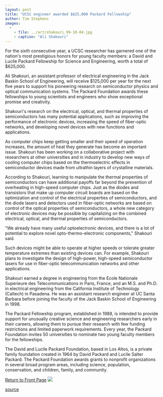 ```yaml
---
layout: post
title: "UCSC engineer awarded $625,000 Packard Fellowship"
author: Tim Stephens
images:
  -
    - file: ../art/shakouri.99-10-04.jpg
    - caption: "Ali Shakouri"
---
```


For the sixth consecutive year, a UCSC researcher has garnered one of the nation's most prestigious honors for young faculty members: a David and Lucile Packard Fellowship for Science and Engineering, worth a total of $625,000.

  
Ali Shakouri, an assistant professor of electrical engineering in the Jack Baskin School of Engineering, will receive $125,000 per year for the next five years to support his pioneering research on semiconductor physics and optical communication systems. The Packard Foundation awards these fellowships to young scientists and engineers who show exceptional promise and creativity.  
  
Shakouri's research on the electrical, optical, and thermal properties of semiconductors has many potential applications, such as improving the performance of electronic devices, increasing the speed of fiber-optic networks, and developing novel devices with new functions and applications.  
  
As computer chips keep getting smaller and their speed of operation increases, the amount of heat they generate has become an important issue. Shakouri has been working on a collaborative project with researchers at other universities and in industry to develop new ways of cooling computer chips based on the thermoelectric effects in semiconductor devices made from ultrathin layers of crystalline materials.   
  
According to Shakouri, learning to manipulate the thermal properties of semiconductors can have additional payoffs far beyond the prevention of overheating in high-speed computer chips. Just as the diodes and transistors that make up computer circuit boards are based on the optimization and control of the electrical properties of semiconductors, and the diode lasers and detectors used in fiber-optic networks are based on control of the optical properties of semiconductors, a whole new category of electronic devices may be possible by capitalizing on the combined electrical, optical, and thermal properties of semiconductors.  
  
"We already have many useful optoelectronic devices, and there is a lot of potential to explore novel opto-thermo-electronic components," Shakouri said.   
  
Such devices might be able to operate at higher speeds or tolerate greater temperature extremes than existing devices can. For example, Shakouri plans to investigate the design of high-power, high-speed semiconductor lasers for use in fiber-optic telecommunication networks and other applications.   
  
Shakouri earned a degree in engineering from the Ecole Nationale Superieure des Telecommunications in Paris, France, and an M.S. and Ph.D. in electrical engineering from the California Institute of Technology (Caltech) in Pasadena. He was an assistant research engineer at UC Santa Barbara before joining the faculty of the Jack Baskin School of Engineering in 1998.  
  
The Packard Fellowship program, established in 1988, is intended to provide support for unusually creative science and engineering researchers early in their careers, allowing them to pursue their research with few funding restrictions and limited paperwork requirements. Every year, the Packard Foundation invites 50 universities to nominate two young faculty members for the fellowships.   
  
The David and Lucile Packard Foundation, based in Los Altos, is a private family foundation created in 1964 by David Packard and Lucile Salter Packard. The Packard Foundation awards grants to nonprofit organizations in several broad program areas, including science, population, conservation, and children, family, and community.

[Return to Front Page][1] ![ ][2]


[1]: ../../index.html
[2]: ../../images/trans.gif

[source](http://www1.ucsc.edu/currents/99-00/10-04/packard.html "Permalink to packard")

